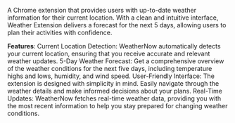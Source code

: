 A Chrome extension that provides users with up-to-date weather information for their current location. With a clean and intuitive interface, Weather Extension delivers a forecast for the next 5 days, allowing users to plan their activities with confidence.

**Features**:
Current Location Detection: WeatherNow automatically detects your current location, ensuring that you receive accurate and relevant weather updates.
5-Day Weather Forecast: Get a comprehensive overview of the weather conditions for the next five days, including temperature highs and lows, humidity, and wind speed.
User-Friendly Interface: The extension is designed with simplicity in mind. Easily navigate through the weather details and make informed decisions about your plans.
Real-Time Updates: WeatherNow fetches real-time weather data, providing you with the most recent information to help you stay prepared for changing weather conditions.
